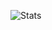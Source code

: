 ![Stats](https://github-readme-stats.vercel.app/api?username=shreyasnaik81&show_icons=true&theme=tokyonight)

